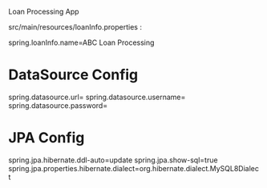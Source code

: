 Loan Processing App

src/main/resources/loanInfo.properties : 

spring.loanInfo.name=ABC Loan Processing

# DataSource Config
spring.datasource.url= <sql db url>
spring.datasource.username= 
spring.datasource.password=

# JPA Config
spring.jpa.hibernate.ddl-auto=update
spring.jpa.show-sql=true
spring.jpa.properties.hibernate.dialect=org.hibernate.dialect.MySQL8Dialect
